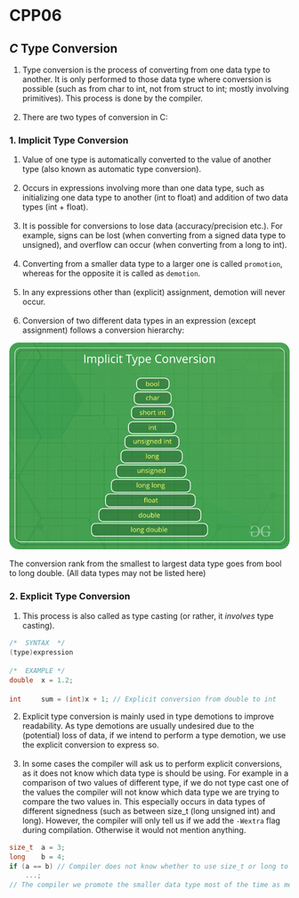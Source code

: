 <h1>CPP06</h1>
<h2><i>C</i> Type Conversion</h2>
<ol>
	<li>
		Type conversion is the process of converting from one data type to another. It is only performed to those data type where conversion is possible (such as from char to int, not from struct to int; mostly involving primitives). This process is done by the compiler.
	</li>
	<br>
	<li>
		There are two types of conversion in C:
	</li>
</ol>

<h3>1. Implicit Type Conversion</h3>
<ol>
	<li>
		Value of one type is automatically converted to the value of another type (also known as automatic type conversion).
	</li>
	<br>
	<li>
		Occurs in expressions involving more than one data type, such as initializing one data type to another (int to float) and addition of two data types (int + float).
	</li>
	<br>
	<li>
		It is possible for conversions to lose data (accuracy/precision etc.). For example, signs can be lost (when converting from a signed data type to unsigned), and overflow can occur (when converting from a long to int).
	</li>
	<br>
	<li>
		Converting from a smaller data type to a larger one is called <code>promotion</code>, whereas for the opposite it is called as <code>demotion</code>.
	</li>
	<br>
	<li>
		In any expressions other than (explicit) assignment, demotion will never occur.
	</li>
	<br>
	<li>
		Conversion of two different data types in an expression (except assignment) follows a conversion hierarchy:
	</li>
</ol>

<img src="images/Implicit-Type-Conversion-in-c.png">
<p>The conversion rank from the smallest to largest data type goes from bool to long double. (All data types may not be listed here)</p>

<h3>2. Explicit Type Conversion</h3>
<ol>
	<li>
		This process is also called as type casting (or rather, it <i>involves</i> type casting).
	</li>
</ol>

```c
/*	SYNTAX	*/
(type)expression

/*	EXAMPLE	*/
double	x = 1.2;

int		sum = (int)x + 1; // Explicit conversion from double to int
```

<ol start="2">
	<li>
		Explicit type conversion is mainly used in type demotions to improve readability. As type demotions are usually undesired due to the (potential) loss of data, if we intend to perform a type demotion, we use the explicit conversion to express so.
	</li>
	<br>
	<li>
		In some cases the compiler will ask us to perform explicit conversions, as it does not know which data type is should be using. For example in a comparison of two values of different type, if we do not type cast one of the values the compiler will not know which data type we are trying to compare the two values in. This especially occurs in data types of different signedness (such as between size_t (long unsigned int) and long).  However, the compiler will only tell us if we add the <code>-Wextra</code> flag during compilation. Otherwise it would not mention anything.
	</li>
</ol>

```c
size_t	a = 3;
long	b = 4;
if (a == b) // Compiler does not know whether to use size_t or long to compare
	...;
// The compiler we promote the smaller data type most of the time as mentioned above
```